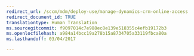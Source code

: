 ```yaml
---
redirect_url: /sccm/mdm/deploy-use/manage-dynamics-crm-online-access
redirect_document_id: TRUE
translationtype: Human Translation
ms.sourcegitcommit: f9097014c7e988ec8e139e518355c4efb19172b3
ms.openlocfilehash: a984a14bcc19a278b15a8734705a33119fbca80a
ms.lasthandoff: 03/04/2017

---
```



